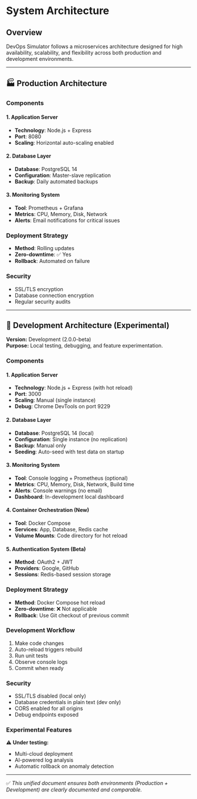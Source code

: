 # System Architecture

## Overview
DevOps Simulator follows a microservices architecture designed for high availability, scalability, and flexibility across both production and development environments.

---

## 🏭 Production Architecture

### Components

#### 1. Application Server
- **Technology**: Node.js + Express
- **Port**: 8080
- **Scaling**: Horizontal auto-scaling enabled

#### 2. Database Layer
- **Database**: PostgreSQL 14
- **Configuration**: Master-slave replication
- **Backup**: Daily automated backups

#### 3. Monitoring System
- **Tool**: Prometheus + Grafana
- **Metrics**: CPU, Memory, Disk, Network
- **Alerts**: Email notifications for critical issues

### Deployment Strategy
- **Method**: Rolling updates
- **Zero-downtime**: ✅ Yes
- **Rollback**: Automated on failure

### Security
- SSL/TLS encryption  
- Database connection encryption  
- Regular security audits  

---

## 🧩 Development Architecture (Experimental)

**Version:** Development (2.0.0-beta)  
**Purpose:** Local testing, debugging, and feature experimentation.

### Components

#### 1. Application Server
- **Technology**: Node.js + Express (with hot reload)
- **Port**: 3000
- **Scaling**: Manual (single instance)
- **Debug**: Chrome DevTools on port 9229

#### 2. Database Layer
- **Database**: PostgreSQL 14 (local)
- **Configuration**: Single instance (no replication)
- **Backup**: Manual only
- **Seeding**: Auto-seed with test data on startup

#### 3. Monitoring System
- **Tool**: Console logging + Prometheus (optional)
- **Metrics**: CPU, Memory, Disk, Network, Build time
- **Alerts**: Console warnings (no email)
- **Dashboard**: In-development local dashboard

#### 4. Container Orchestration (New)
- **Tool**: Docker Compose
- **Services**: App, Database, Redis cache
- **Volume Mounts**: Code directory for hot reload

#### 5. Authentication System (Beta)
- **Method**: OAuth2 + JWT
- **Providers**: Google, GitHub
- **Sessions**: Redis-based session storage

### Deployment Strategy
- **Method**: Docker Compose hot reload
- **Zero-downtime**: ❌ Not applicable
- **Rollback**: Use Git checkout of previous commit

### Development Workflow
1. Make code changes  
2. Auto-reload triggers rebuild  
3. Run unit tests  
4. Observe console logs  
5. Commit when ready  

### Security
- SSL/TLS disabled (local only)  
- Database credentials in plain text (dev only)  
- CORS enabled for all origins  
- Debug endpoints exposed  

### Experimental Features
⚠️ **Under testing:**
- Multi-cloud deployment  
- AI-powered log analysis  
- Automatic rollback on anomaly detection  

---

✅ *This unified document ensures both environments (Production + Development) are clearly documented and comparable.*
